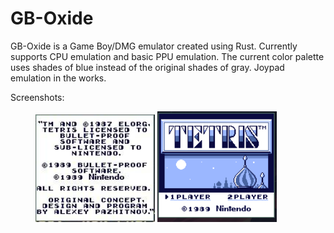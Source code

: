 # GB-Oxide

GB-Oxide is a Game Boy/DMG emulator created using Rust. Currently supports CPU emulation and basic PPU emulation. The current color palette uses shades of blue instead of the original shades of gray. Joypad emulation in the works. 


Screenshots:

<figure>
  <img src="Screenshots/Intro-Credits.jpeg" alt="" style="display:inline-block; width:45%;">
  <img src="Screenshots/Tetris.png" alt="" style="display:inline-block; width:45%;">
</figure>
